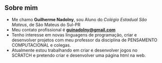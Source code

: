 ## Sobre mim ##

- Me chamo **Guilherme Nadolny**, sou Aluno do *Colégio Estadual São Mateus*, de São Mateus do Sul-PR
- Meu contato profissional é **guinadolny@gmail.com**
- Tenho interesse em novas linguagens de programação, criar e desenvolver projetos com meu professor da disciplina de PENSAMENTO COMPUTACIONAL e colegas.
- Atualmente estou trabalhando em criar e desenvolver jogos no SCRATCH e pretendo criar e desenvolver uma página html na web.
